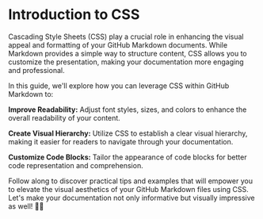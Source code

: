 # Introduction to CSS

Cascading Style Sheets (CSS) play a crucial role in enhancing the visual appeal and formatting of your GitHub Markdown documents. While Markdown provides a simple way to structure content, CSS allows you to customize the presentation, making your documentation more engaging and professional.

In this guide, we'll explore how you can leverage CSS within GitHub Markdown to:

<strong>Improve Readability:</strong> Adjust font styles, sizes, and colors to enhance the overall readability of your content.

<strong>Create Visual Hierarchy:</strong> Utilize CSS to establish a clear visual hierarchy, making it easier for readers to navigate through your documentation.

<strong>Customize Code Blocks:</strong> Tailor the appearance of code blocks for better code representation and comprehension.

Follow along to discover practical tips and examples that will empower you to elevate the visual aesthetics of your GitHub Markdown files using CSS. Let's make your documentation not only informative but visually impressive as well! 🚀🎨
